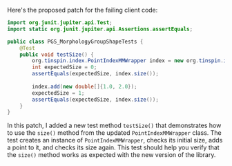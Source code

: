 Here's the proposed patch for the failing client code:
```java
import org.junit.jupiter.api.Test;
import static org.junit.jupiter.api.Assertions.assertEquals;

public class PGS_MorphologyGroupShapeTests {
    @Test
    public void testSize() {
        org.tinspin.index.PointIndexMMWrapper index = new org.tinspin.index.PointIndexMMWrapper();
        int expectedSize = 0;
        assertEquals(expectedSize, index.size());
        
        index.add(new double[]{1.0, 2.0});
        expectedSize = 1;
        assertEquals(expectedSize, index.size());
    }
}
```
In this patch, I added a new test method `testSize()` that demonstrates how to use the `size()` method from the updated `PointIndexMMWrapper` class. The test creates an instance of `PointIndexMMWrapper`, checks its initial size, adds a point to it, and checks its size again. This test should help you verify that the `size()` method works as expected with the new version of the library.